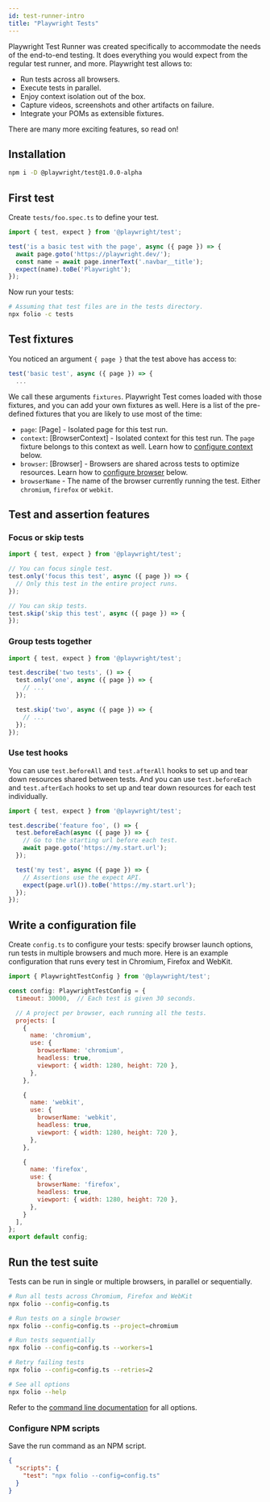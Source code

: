 ```yaml
---
id: test-runner-intro
title: "Playwright Tests"
---
```


Playwright Test Runner was created specifically to accommodate the needs of the end-to-end testing. It does everything you would expect from the regular test runner, and more. Playwright test allows to:

- Run tests across all browsers.
- Execute tests in parallel.
- Enjoy context isolation out of the box.
- Capture videos, screenshots and other artifacts on failure.
- Integrate your POMs as extensible fixtures.

There are many more exciting features, so read on!

<!-- TOC -->

## Installation

```sh
npm i -D @playwright/test@1.0.0-alpha
```

## First test

Create `tests/foo.spec.ts` to define your test.

```js
import { test, expect } from '@playwright/test';

test('is a basic test with the page', async ({ page }) => {
  await page.goto('https://playwright.dev/');
  const name = await page.innerText('.navbar__title');
  expect(name).toBe('Playwright');
});
```

Now run your tests:

```sh
# Assuming that test files are in the tests directory.
npx folio -c tests
```

## Test fixtures

You noticed an argument `{ page }` that the test above has access to:

```js
test('basic test', async ({ page }) => {
  ...
```

We call these arguments `fixtures`. Playwright Test comes loaded with those fixtures, and you can add your own fixtures as well. Here is a list of the pre-defined fixtures that you are likely to use most of the time:

- `page`: [Page] - Isolated page for this test run.
- `context`: [BrowserContext] - Isolated context for this test run. The `page` fixture belongs to this context as well. Learn how to [configure context](#modify-options) below.
- `browser`: [Browser] - Browsers are shared across tests to optimize resources. Learn how to [configure browser](#modify-options) below.
- `browserName` - The name of the browser currently running the test. Either `chromium`, `firefox` or `webkit`.

## Test and assertion features

### Focus or skip tests

```js
import { test, expect } from '@playwright/test';

// You can focus single test.
test.only('focus this test', async ({ page }) => {
  // Only this test in the entire project runs.
});

// You can skip tests.
test.skip('skip this test', async ({ page }) => {
});
```

### Group tests together

```js
import { test, expect } from '@playwright/test';

test.describe('two tests', () => {
  test.only('one', async ({ page }) => {
    // ...
  });

  test.skip('two', async ({ page }) => {
    // ...
  });
});
```

### Use test hooks

You can use `test.beforeAll` and `test.afterAll` hooks to set up and tear down resources shared between tests.
And you can use `test.beforeEach` and `test.afterEach` hooks to set up and tear down resources for each test individually.

```js
import { test, expect } from '@playwright/test';

test.describe('feature foo', () => {
  test.beforeEach(async ({ page }) => {
    // Go to the starting url before each test.
    await page.goto('https://my.start.url');
  });

  test('my test', async ({ page }) => {
    // Assertions use the expect API.
    expect(page.url()).toBe('https://my.start.url');
  });
});
```

## Write a configuration file

Create `config.ts` to configure your tests: specify browser launch options, run tests in multiple browsers and much more. Here is an example configuration that runs every test in Chromium, Firefox and WebKit.

```js
import { PlaywrightTestConfig } from '@playwright/test';

const config: PlaywrightTestConfig = {
  timeout: 30000,  // Each test is given 30 seconds.

  // A project per browser, each running all the tests.
  projects: [
    {
      name: 'chromium',
      use: {
        browserName: 'chromium',
        headless: true,
        viewport: { width: 1280, height: 720 },
      },
    },

    {
      name: 'webkit',
      use: {
        browserName: 'webkit',
        headless: true,
        viewport: { width: 1280, height: 720 },
      },
    },

    {
      name: 'firefox',
      use: {
        browserName: 'firefox',
        headless: true,
        viewport: { width: 1280, height: 720 },
      },
    }
  ],
};
export default config;
```

## Run the test suite

Tests can be run in single or multiple browsers, in parallel or sequentially.

```sh
# Run all tests across Chromium, Firefox and WebKit
npx folio --config=config.ts

# Run tests on a single browser
npx folio --config=config.ts --project=chromium

# Run tests sequentially
npx folio --config=config.ts --workers=1

# Retry failing tests
npx folio --config=config.ts --retries=2

# See all options
npx folio --help
```

Refer to the [command line documentation][folio-cli] for all options.

### Configure NPM scripts

Save the run command as an NPM script.

```json
{
  "scripts": {
    "test": "npx folio --config=config.ts"
  }
}
```

[folio]: https://github.com/microsoft/folio
[folio-annotations]: https://github.com/microsoft/folio#annotations
[folio-cli]: https://github.com/microsoft/folio#command-line
[folio-reporters]: https://github.com/microsoft/folio#reporters
